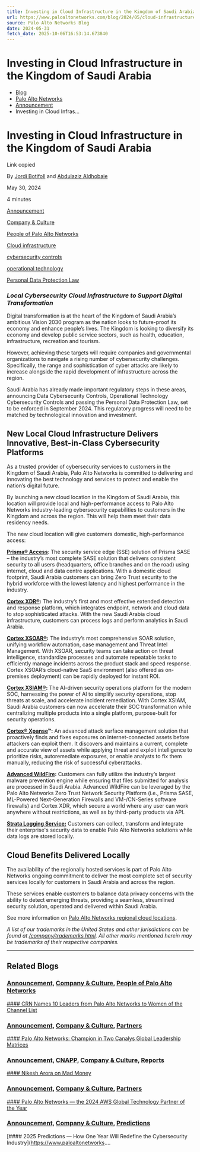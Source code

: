 ```yaml
---
title: Investing in Cloud Infrastructure in the Kingdom of Saudi Arabia
url: https://www.paloaltonetworks.com/blog/2024/05/cloud-infrastructure-in-saudi-arabia/
source: Palo Alto Networks Blog
date: 2024-05-31
fetch_date: 2025-10-06T16:53:14.673840
---
```


# Investing in Cloud Infrastructure in the Kingdom of Saudi Arabia

* [Blog](https://www.paloaltonetworks.com/blog)
* [Palo Alto Networks](https://www.paloaltonetworks.com/blog/corporate)
* [Announcement](https://www.paloaltonetworks.com/blog/category/announcement/)
* Investing in Cloud Infras...

# Investing in Cloud Infrastructure in the Kingdom of Saudi Arabia

Link copied

By [Jordi Botifoll](/blog/author/jordi-botifoll/ "Posts by Jordi Botifoll") and [Abdulaziz Aldhobaie](/blog/author/abdulaziz-aldhobaie/ "Posts by Abdulaziz Aldhobaie")

May 30, 2024

4 minutes

[Announcement](/blog/category/announcement/)

[Company & Culture](/blog/category/company-culture/)

[People of Palo Alto Networks](/blog/category/people-of-palo-alto-networks/)

[Cloud infrastructure](/blog/tag/cloud-infrastructure/)

[cybersecurity controls](/blog/tag/cybersecurity-controls/)

[operational technology](/blog/tag/operational-technology/)

[Personal Data Protection Law](/blog/tag/personal-data-protection-law/)

### *Local Cybersecurity Cloud Infrastructure to Support Digital Transformation*

Digital transformation is at the heart of the Kingdom of Saudi Arabia’s ambitious Vision 2030 program as the nation looks to future-proof its economy and enhance people’s lives. The Kingdom is looking to diversify its economy and develop public service sectors, such as health, education, infrastructure, recreation and tourism.

However, achieving these targets will require companies and governmental organizations to navigate a rising number of cybersecurity challenges. Specifically, the range and sophistication of cyber attacks are likely to increase alongside the rapid development of infrastructure across the region.

Saudi Arabia has already made important regulatory steps in these areas, announcing Data Cybersecurity Controls, Operational Technology Cybersecurity Controls and passing the Personal Data Protection Law, set to be enforced in September 2024. This regulatory progress will need to be matched by technological innovation and investment.

## New Local Cloud Infrastructure Delivers Innovative, Best-in-Class Cybersecurity Platforms

As a trusted provider of cybersecurity services to customers in the Kingdom of Saudi Arabia, Palo Alto Networks is committed to delivering and innovating the best technology and services to protect and enable the nation’s digital future.

By launching a new cloud location in the Kingdom of Saudi Arabia, this location will provide local and high-performance access to Palo Alto Networks industry-leading cybersecurity capabilities to customers in the Kingdom and across the region. This will help them meet their data residency needs.

The new cloud location will give customers domestic, high-performance access:

[**Prisma® Access**](/sase/access): The security service edge (SSE) solution of Prisma SASE – the industry’s most complete SASE solution that delivers consistent security to all users (headquarters, office branches and on the road) using internet, cloud and data centre applications. With a domestic cloud footprint, Saudi Arabia customers can bring Zero Trust security to the hybrid workforce with the lowest latency and highest performance in the industry.

[**Cortex XDR®**](/cortex/cortex-xdr)**:** The industry’s first and most effective extended detection and response platform, which integrates endpoint, network and cloud data to stop sophisticated attacks. With the new Saudi Arabia cloud infrastructure, customers can process logs and perform analytics in Saudi Arabia.

[**Cortex XSOAR®**](/cortex/cortex-xsoar)**:** The industry’s most comprehensive SOAR solution, unifying workflow automation, case management and Threat Intel Management. With XSOAR, security teams can take action on threat intelligence, standardize processes and automate repeatable tasks to efficiently manage incidents across the product stack and speed response. Cortex XSOAR’s cloud-native SaaS environment (also offered as on-premises deployment) can be rapidly deployed for instant ROI.

[**Cortex XSIAM®**](/cortex/cortex-xsiam)**:** The AI-driven security operations platform for the modern SOC, harnessing the power of AI to simplify security operations, stop threats at scale, and accelerate incident remediation. With Cortex XSIAM, Saudi Arabia customers can now accelerate their SOC transformation while centralizing multiple products into a single platform, purpose-built for security operations.

[**Cortex® Xpanse**](/cortex/cortex-xpanse)**™:** An advanced attack surface management solution that proactively finds and fixes exposures on internet-connected assets before attackers can exploit them. It discovers and maintains a current, complete and accurate view of assets while applying threat and exploit intelligence to prioritize risks, autoremediate exposures, or enable analysts to fix them manually, reducing the risk of successful cyberattacks.

[**Advanced WildFire**](/network-security/advanced-wildfire)**:** Customers can fully utilize the industry’s largest malware prevention engine while ensuring that files submitted for analysis are processed in Saudi Arabia. Advanced WildFire can be leveraged by the Palo Alto Networks Zero Trust Network Security Platform (i.e., Prisma SASE, ML-Powered Next-Generation Firewalls and VM-/CN-Series software firewalls) and Cortex XDR, which secure a world where any user can work anywhere without restrictions, as well as by third-party products via API.

[**Strata Logging Service:**](https://www.paloaltonetworks.co.uk/services/education/cortex-data-lake) Customers can collect, transform and integrate their enterprise's security data to enable Palo Alto Networks solutions while data logs are stored locally.

## Cloud Benefits Delivered Locally

The availability of the regionally hosted services is part of Palo Alto Networks ongoing commitment to deliver the most complete set of security services locally for customers in Saudi Arabia and across the region.

These services enable customers to balance data privacy concerns with the ability to detect emerging threats, providing a seamless, streamlined security solution, operated and delivered within Saudi Arabia.

See more information on [Palo Alto Networks regional cloud locations](/products/regional-cloud-locations).

*A list of our trademarks in the United States and other jurisdictions can be found at* [*/company/trademarks.html*](/company/trademarks.html)*. All other marks mentioned herein may be trademarks of their respective companies.*

---

## Related Blogs

### [Announcement](/blog/category/announcement/), [Company & Culture](/blog/category/company-culture/), [People of Palo Alto Networks](/blog/category/people-of-palo-alto-networks/)

[#### CRN Names 10 Leaders from Palo Alto Networks to Women of the Channel List](https://www.paloaltonetworks.com/blog/2020/05/crn-2020-women-of-the-channel/)

### [Announcement](/blog/category/announcement/), [Company & Culture](/blog/category/company-culture/), [Partners](/blog/category/partners/)

[#### Palo Alto Networks: Champion in Two Canalys Global Leadership Matrices](https://www.paloaltonetworks.com/blog/2025/05/champion-two-canalys-global-leadership-matrices/)

### [Announcement](/blog/category/announcement/), [CNAPP](/blog/cloud-security/category/cnapp/), [Company & Culture](/blog/category/company-culture/), [Reports](/blog/category/reports/)

[#### Nikesh Arora on Mad Money](https://www.paloaltonetworks.com/blog/2024/12/nikesh-arora-on-mad-money/)

### [Announcement](/blog/category/announcement/), [Company & Culture](/blog/category/company-culture/), [Partners](/blog/category/partners/)

[#### Palo Alto Networks — the 2024 AWS Global Technology Partner of the Year](https://www.paloaltonetworks.com/blog/2024/12/aws-global-technology-partner-of-the-year/)

### [Announcement](/blog/category/announcement/), [Company & Culture](/blog/category/company-culture/), [Predictions](/blog/category/predictions/)

[#### 2025 Predictions — How One Year Will Redefine the Cybersecurity Industry](https://www.paloaltonetworks....